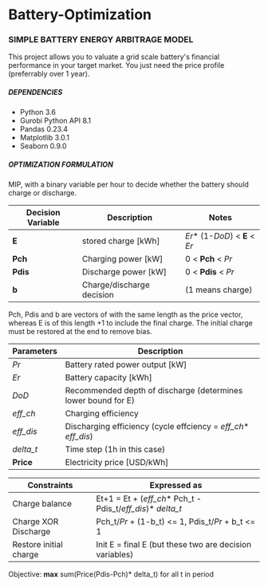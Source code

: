 # Battery-Optimization

### SIMPLE BATTERY ENERGY ARBITRAGE MODEL

This project allows you to valuate a grid scale battery's financial performance in your target market. You just need the price profile (preferrably over 1 year).

##### DEPENDENCIES
  - Python 3.6
  - Gurobi Python API 8.1
  - Pandas 0.23.4
  - Matplotlib 3.0.1
  - Seaborn 0.9.0

##### OPTIMIZATION FORMULATION

MIP, with a binary variable per hour to decide whether the battery should charge or discharge.

Decision Variable | Description | Notes
------------ | ------------- | -------------
**E** | stored charge [kWh] | _Er_* (1-_DoD_) < **E** < _Er_
**Pch** | Charging power [kW] | 0 < **Pch** < _Pr_
**Pdis**| Discharge power [kW]| 0 < **Pdis** < _Pr_
**b** | Charge/discharge decision| (1 means charge)

  Pch, Pdis and b are vectors of with the same length as the price vector, whereas E is of this length +1 to include the final charge. The initial charge must be restored at the end to remove bias.
  
  
  Parameters | Description
  ------------ | -------------
  _Pr_ | Battery rated power output [kW]
  _Er_ | Battery capacity [kWh]
  _DoD_ | Recommended depth of discharge (determines lower bound for E)
  _eff_ch_ | Charging efficiency
  _eff_dis_ | Discharging efficiency (cycle effciency = _eff_ch_* _eff_dis_)
  _delta_t_ | Time step (1h in this case)
  **Price** | Electricity price [USD/kWh]
  
  Constraints |  Expressed as
  ------------ | -------------
  Charge balance | Et+1 = Et + (_eff_ch_* Pch_t - Pdis_t/_eff_dis_)* _delta_t_
  Charge XOR Discharge | Pch_t/_Pr_ + (1-b_t) <= 1, Pdis_t/_Pr_ + b_t <= 1
  Restore initial charge | Init E = final E (but these two are decision variables)
  
Objective:
  **max** sum(Price(Pdis-Pch)* delta_t) for all t in period
